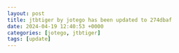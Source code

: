 ```yaml
---
layout: post
title: jtbtiger by jotego has been updated to 274dbaf
date: 2024-04-19 12:40:53 +0000
categories: [jotego, jtbtiger]
tags: [update]
---
```


